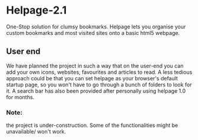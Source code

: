# Helpage-2.1
One-Stop solution for clumsy bookmarks. Helpage lets you organise your custom bookmarks and most visited sites onto a basic html5 webpage.

## User end
We have planned the project in such a way that on the user-end you can add your own icons, websites, favourites and articles to read.
A less tedious approach could be that you can set helpage as your browser's default startup page, so you won't have to go through a bunch of folders to look for it.
A search bar has also been provided after personally using helpage 1.0 for months.

### Note:
the project is under-construction. Some of the functionalities might be unavailable/ won't work. 
